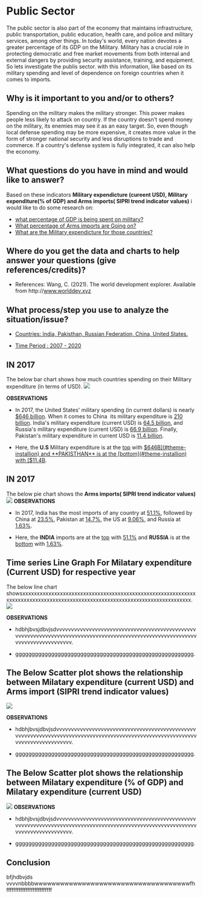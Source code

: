 # Public Sector
The public sector is also part of the economy that maintains infrastructure, public transportation, public education, health care, and police and military services, among other things. In today's world, every nation devotes a greater percentage of its GDP on the Military. Military has a crucial role in protecting democratic and free market movements from both internal and external dangers by providing security assistance, training, and equipment. So lets investigate the publis sector. with this information, like based on its military spending and level of dependence on foreign countries when it comes to imports.

## Why is it important to you and/or to others?
Spending on the military makes the military stronger. This power makes people less likely to attack on country. If the country doesn't spend money on the military, its enemies may see it as an easy target. So, even though local defense spending may be more expensive, it creates more value in the form of stronger national security and less disruptions to trade and commerce. If a country's defense system is fully integrated, it can also help the economy.

## What questions do you have in mind and would like to answer?
Based on these indicators **Military expendicture (cureent USD), Military expenditure(% of GDP) and Arms imports( SIPRI trend indicator values)** i would like to do some research on: 
  * [what percentage of GDP is being spent on military?](#theme-installion)
  * [What percentage of Arms imports are Going on?](#theme-installion)
  * [What are the Military expendicture for those countries?](#theme-installion)
  
## Where do you get the data and charts to help answer your questions (give references/credits)?

   * References: Wang, C. (2021). The world development explorer. Available from http﻿://www.worlddev.xyz

## What process/step you use to analyze the situation/issue?

   * [Countries: India, Pakisthan, Russian Federation, China, United States.](#theme-installion)

   * [Time Period : 2007 - 2020](#theme-installion)
   
## IN 2017

The below bar chart shows how much countries spending on their Military expenditure (in terms of USD).
![](Bar_chart.png)

**OBSERVATIONS**
   * In 2017, the United States' military spending (in current dollars) is nearly [$646 billion](#theme-installion). When it comes to China  its military expenditure is [210 billion](#theme-installion).          India's military expenditure (current USD) is [64.5 billion](#theme-installion), and Russia's military expenditure (current USD) is [66.9 billion](#theme-installion). Finally, Pakistan's military         expenditure in current USD is [11.4 billion](#theme-installion).
   
   * Here, the **U.S** Military expenditure is at the [top](#theme-installion) with [$646B](#theme-installion) and **PAKISTHAN** is at the [bottom](#theme-installion) with [$11.4B](#theme-installion).
  
  ## IN 2017
The below pie chart shows the **Arms imports( SIPRI trend indicator values)**
![](Pie_chart.png)
**OBSERVATIONS**
   * In 2017, India has the most imports of any country at [51.1%](#theme-installion), followed by China at [23.5%](#theme-installion), Pakistan at [14.7%](#theme-installion), the US at [9.06%](#theme-installion), and Russia at [1.63%](#theme-installion).
   
   * Here, the **INDIA** imports are at the [top](#theme-installion) with [51.1%](#theme-installion) and **RUSSIA** is at the [bottom](#theme-installion) with [1.63%](#theme-installion).
   

## Time series Line Graph For Milatary expenditure (Current USD) for respective year
The below line chart showsxxxxxxxxxxxxxxxxxxxxxxxxxxxxxxxxxxxxxxxxxxxxxxxxxxxxxxxxxxxxxxxxxxxxxxxxxxxxxxxxxxxxxxxxxxxxxxxxxxxxxxxxxxxxxxxxxxxxxxxxxxxx.
![](Line_chart.png)

**OBSERVATIONS**
   * hdbhjbvsjdbvjsdvvvvvvvvvvvvvvvvvvvvvvvvvvvvvvvvvvvvvvvvvvvvvvvvvvvvvvvvvvvvvvvvvvvvvvvvvvvvvvvvvvvvvvvvvvvvvvvvvvvvvvvvvvvvvvvvvvvvvvvvvvvvvvv.
   
   * ggggggggggggggggggggggggggggggggggggggggggggggggggggggg.

## The Below Scatter plot shows the relationship between Milatary expenditure (current USD) and Arms import (SIPRI trend indicator values)
![](sc.png)

**OBSERVATIONS**
   * hdbhjbvsjdbvjsdvvvvvvvvvvvvvvvvvvvvvvvvvvvvvvvvvvvvvvvvvvvvvvvvvvvvvvvvvvvvvvvvvvvvvvvvvvvvvvvvvvvvvvvvvvvvvvvvvvvvvvvvvvvvvvvvvvvvvvvvvvvvvvv.
   
   * ggggggggggggggggggggggggggggggggggggggggggggggggggggggg.

## The Below Scatter plot shows the relationship between Milatary expenditure (% of GDP) and Milatary expenditure (current USD)
![](SC2.png)
**OBSERVATIONS**
   * hdbhjbvsjdbvjsdvvvvvvvvvvvvvvvvvvvvvvvvvvvvvvvvvvvvvvvvvvvvvvvvvvvvvvvvvvvvvvvvvvvvvvvvvvvvvvvvvvvvvvvvvvvvvvvvvvvvvvvvvvvvvvvvvvvvvvvvvvvvvvv.
   
   * ggggggggggggggggggggggggggggggggggggggggggggggggggggggg.
  

## Conclusion
bfjhdbvjds vvvvnbbbbwwwwwwwwwwwwwwwwwwwwwwwwwwwwwwwwwwwwfhffffffffffffffffffffffffff


